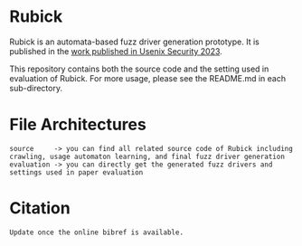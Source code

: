 # Rubick

Rubick is an automata-based fuzz driver generation prototype. It is published in the [work published in Usenix Security 2023](https://www.usenix.org/conference/usenixsecurity23/presentation/zhangcen).

This repository contains both the source code and the setting used in evaluation of Rubick. For more usage, please see the README.md in each sub-directory.

# File Architectures

```
source     -> you can find all related source code of Rubick including crawling, usage automaton learning, and final fuzz driver generation
evaluation -> you can directly get the generated fuzz drivers and settings used in paper evaluation
```

# Citation

```
Update once the online bibref is available.
```
